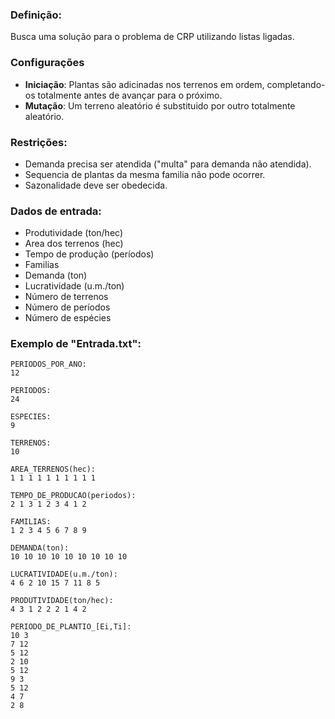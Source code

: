
### Definição:
Busca uma solução para o problema de CRP utilizando listas ligadas.

### Configurações
 - **Iniciação**: Plantas são adicinadas nos terrenos em ordem, completando-os totalmente antes de avançar para o próximo.
 - **Mutação**: Um terreno aleatório é substituido por outro totalmente aleatório.

### Restrições:
- Demanda precisa ser atendida ("multa" para demanda não atendida).
- Sequencia de plantas da mesma familia não pode ocorrer.
- Sazonalidade deve ser obedecida.
		

### Dados de entrada:
- Produtividade (ton/hec)
- Area dos terrenos (hec)
- Tempo de produção (períodos)
- Familias
- Demanda (ton)
- Lucratividade (u.m./ton)
- Número de terrenos
- Número de períodos
- Número de espécies
	

### Exemplo de "Entrada.txt":
```
PERIODOS_POR_ANO:
12

PERIODOS:
24

ESPECIES:
9

TERRENOS:
10

AREA_TERRENOS(hec):
1 1 1 1 1 1 1 1 1 1

TEMPO_DE_PRODUCAO(periodos):
2 1 3 1 2 3 4 1 2  

FAMILIAS:
1 2 3 4 5 6 7 8 9

DEMANDA(ton):
10 10 10 10 10 10 10 10 10 

LUCRATIVIDADE(u.m./ton):
4 6 2 10 15 7 11 8 5 

PRODUTIVIDADE(ton/hec):
4 3 1 2 2 2 1 4 2

PERIODO_DE_PLANTIO_[Ei,Ti]:
10 3
7 12
5 12
2 10
5 12
9 3
5 12
4 7
2 8
```
